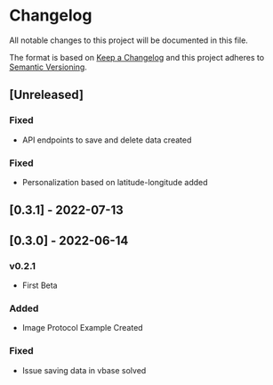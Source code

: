 # Changelog

All notable changes to this project will be documented in this file.

The format is based on [Keep a Changelog](http://keepachangelog.com/en/1.0.0/)
and this project adheres to [Semantic Versioning](http://semver.org/spec/v2.0.0.html).

## [Unreleased]

### Fixed

- API endpoints to save and delete data created

### Fixed

- Personalization based on latitude-longitude added

## [0.3.1] - 2022-07-13

## [0.3.0] - 2022-06-14

### v0.2.1

- First Beta

### Added

- Image Protocol Example Created

### Fixed

- Issue saving data in vbase solved

